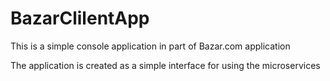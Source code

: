 # BazarClilentApp

This is a simple console application in part of Bazar.com application 

The application is created as a simple interface for using the microservices 

